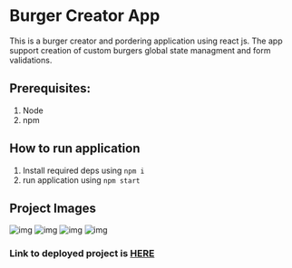 # Burger Creator App

This is a burger creator and pordering application using react js. The app support creation of custom burgers global state managment and form validations.

## Prerequisites:
1. Node
2. npm

## How to run application
1. Install required deps using
`npm i`
2. run application using 
`npm start`

## Project Images
![img](https://github.com/SaadJamilAkhtar/Project-Images/blob/master/burger-builder-1.png?raw=true)
![img](https://github.com/SaadJamilAkhtar/Project-Images/blob/master/burger-builder-2.png?raw=true)
![img](https://github.com/SaadJamilAkhtar/Project-Images/blob/master/burger-builder-3.png?raw=true)
![img](https://github.com/SaadJamilAkhtar/Project-Images/blob/master/burger-builder-4.png?raw=true)

### Link to deployed project is [HERE](https://react-burger-app-woad.vercel.app/)